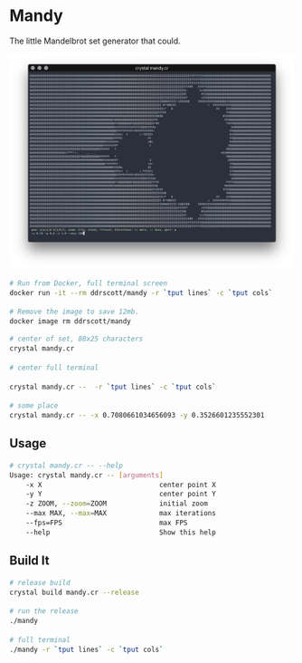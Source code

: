# Mandy

The little Mandelbrot set generator that could.

<img src="screenshot.png" alt="Screenshot of Mendelbrot Set" />

```sh
# Run from Docker, full terminal screen
docker run -it --rm ddrscott/mandy -r `tput lines` -c `tput cols`

# Remove the image to save 12mb.
docker image rm ddrscott/mandy
```

```sh
# center of set, 80x25 characters
crystal mandy.cr

# center full terminal

crystal mandy.cr --  -r `tput lines` -c `tput cols`

# some place
crystal mandy.cr -- -x 0.7080661034656093 -y 0.3526601235552301
```

## Usage

```sh
# crystal mandy.cr -- --help
Usage: crystal mandy.cr -- [arguments]
    -x X                             center point X
    -y Y                             center point Y
    -z ZOOM, --zoom=ZOOM             initial zoom
    --max MAX, --max=MAX             max iterations
    --fps=FPS                        max FPS
    --help                           Show this help
```

## Build It

```sh
# release build
crystal build mandy.cr --release

# run the release
./mandy

# full terminal
./mandy -r `tput lines` -c `tput cols`
```
